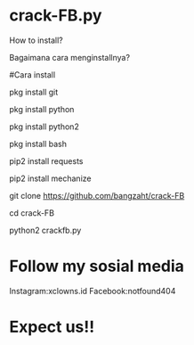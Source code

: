 # crack-FB.py
How to install?

Bagaimana cara menginstallnya?

#Cara install

pkg install git

pkg install python

pkg install python2

pkg install bash

pip2 install requests

pip2 install mechanize

git clone https://github.com/bangzaht/crack-FB

cd crack-FB

python2 crackfb.py

# Follow my sosial media

Instagram:xclowns.id
Facebook:notfound404

# Expect us!!
